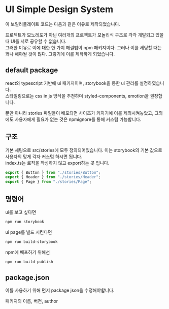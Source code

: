 # UI Simple Design System

이 보일러플레이트 코드는 다음과 같은 이유로 제작되었습니다.

프로젝트가 모노레포가 아닌 여러개의 프로젝트가 모놀리식 구조로 각각 개발되고 있을 때 UI를 서로 공유할 수 없습니다.  
그러한 이유로 이에 대한 한 가지 해결법이 npm 패키지이다. 그러나 이를 세팅할 때는 꽤나 해야될 것이 많다. 그렇기에 이를 제작하게 되었습니다.

## default package

react와 typescript 기반에 ui 패키지이며, storybook을 통한 ui 관리를 설정하였습니다.  
스타일링으로는 css in js 방식을 추천하며 styled-components, emotion을 권장합니다.

뿐만 아니라 stories 파일들이 배포되면 사이즈가 커지기에 이를 제외시켜놓았고, 그외에도 사용자에게 필요가 없는 것은 npmignore를 통해 커스텀 가능합니다.

## 구조

기본 세팅으로 src/stories에 모두 정의되어있습니다. 이는 storybook의 기본 값으로 사용자의 맞게 각자 커스텀 하시면 됩니다.  
index.ts는 로직을 작성하지 않고 export하는 곳 입니다.

```typescript
export { Button } from "./stories/Button";
export { Header } from "./stories/Header";
export { Page } from "./stories/Page";
```

## 명령어

ui를 보고 싶다면

```bash
npm run storybook
```

ui page를 빌드 시킨다면

```bash
npm run build-storybook
```

npm에 배포하기 위해선

```bash
npm run build-publish
```

## package.json

이를 사용하기 위해
먼저 package json을 수정해야합니다.

패키지의 이름, 버전, author
